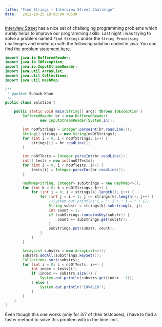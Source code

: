 ```yaml
---
title: "Find Strings – Interview Street Challenge"
date:   2012-10-25 18:00:00 +0530
---
```

[Interview Street][interviewstreet] has a nice set of challenging programming problems which surely helps to improve our programming skills. Last night i was trying to solve a problem named `Find Strings` under the `String Processing` challenges and ended up with the following solution coded in java. You can find the problem statement [here][problem-link].

```java
import java.io.BufferedReader;
import java.io.IOException;
import java.io.InputStreamReader;
import java.util.ArrayList;
import java.util.Collections;
import java.util.HashMap;

/**
 * @author Suhaib Khan
 */
public class Solution {

    public static void main(String[] args) throws IOException {
        BufferedReader br = new BufferedReader(
                new InputStreamReader(System.in));

        int noOfStrings = Integer.parseInt(br.readLine());
        String[] strings = new String[noOfStrings];
        for (int i = 0; i < noOfStrings; i++) {
            strings[i] = br.readLine();
        }

        int noOfTests = Integer.parseInt(br.readLine());
        int[] tests = new int[noOfTests];
        for (int i = 0; i < noOfTests; i++) {
            tests[i] = Integer.parseInt(br.readLine());
        }

        HashMap<String, Integer> subStrings = new HashMap<>();
        for (int k = 0; k < noOfStrings; k++) {
            for (int i = 0; i < strings[k].length(); i++) {
                for (int j = i + 1; j <= strings[k].length(); j++) {
                    //System.out.println("i = "+ i + " j = " + j);
                    String substr = strings[k].substring(i, j);
                    int count = 1;
                    if (subStrings.containsKey(substr)) {
                        count += subStrings.get(substr);
                    }
                    subStrings.put(substr, count);
                }
            }
        }

        ArrayList substrs = new ArrayList<>();
        substrs.addAll(subStrings.keySet());
        Collections.sort(substrs);
        for (int i = 0; i < noOfTests; i++) {
            int index = tests[i];
            if (index <= substrs.size()) {
                System.out.println(substrs.get(index - 1));
            } else {
                System.out.println("INVALID");
            }
        }
    }
}
```
Even though this one works (only for 3/7 of their testcases), i have to find a faster method to solve this problem with in the time limit.

[interviewstreet]: https://www.interviewstreet.com/
[problem-link]: https://www.hackerrank.com/challenges/find-strings
